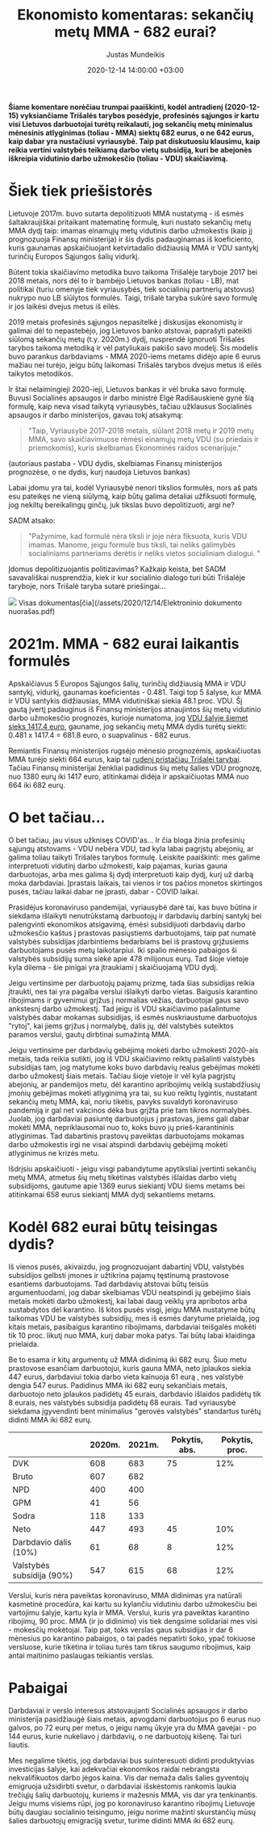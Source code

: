﻿---
title: "Ekonomisto komentaras: sekančių metų MMA - 682 eurai?"
date: 2020-12-14 14:00:00 +03:00
author: Justas Mundeikis
layout: post
comments: true
citation: false
image:  /assets/2020/12/14/minimum_wage.jpg
thumbnail: /assets/2020/12/14/thumb.minimum_wage.jpg
categories:
  - MMA
  - Ekonomisto komentaras
tags:
  - MMA
  - Trišalė taryba
  - SADM
---

**Šiame komentare norėčiau trumpai paaiškinti, kodėl antradienį (2020-12-15) vyksiančiame Trišalės tarybos posėdyje, profesinės sąjungos ir kartu visi Lietuvos darbuotojai turėtų reikalauti, jog sekančių metų minimalus mėnesinis atlyginimas (toliau - MMA) siektų 682 eurus, o ne 642 eurus, kaip dabar yra nustačiusi vyriausybė. Taip pat diskutuosiu klausimu, kaip reikia vertini valstybės teikiamą darbo vietų subsidiją, kuri be abejonės iškreipia vidutinio darbo užmokesčio (toliau - VDU)  skaičiavimą.**<!--more-->

# Šiek tiek priešistorės

Lietuvoje 2017m. buvo sutarta depolitizuoti MMA nustatymą - iš esmės šaltakraujiškai pritaikant matematinę formulę, kuri nustato sekančių metų MMA dydį taip: imamas einamųjų metų vidutinis darbo užmokestis (kaip jį prognozuoja Finansų ministerija) ir šis dydis padauginamas iš koeficiento, kuris gaunamas apskaičiuojant ketvirtadalio didžiausią MMA ir VDU santykį turinčių Europos Sąjungos šalių vidurkį.

Būtent tokia skaičiavimo metodika buvo taikoma Trišalėje taryboje 2017 bei 2018 metais, nors dėl to ir bambėjo Lietuvos bankas (toliau - LB), mat politikai (turiu omenyje tiek vyriausybės, tiek socialinių partnerių atstovus) nukrypo nuo LB siūlytos formulės. Taigi, trišalė taryba sukūrė savo formulę ir jos laikėsi dvejus metus iš eilės.

2019 metais profesinės sąjungos nepasitelkė į diskusijas ekonomistų ir galimai dėl to nepastebėjo, jog Lietuvos banko atstovai, paprašyti pateikti siūlomą sekančių metų (t.y. 2020m.) dydį, nusprendė ignoruoti Trišalės tarybos taikoma metodiką ir vėl patyliukais pakišo savo modelį. Šis modelis buvo parankus darbdaviams - MMA 2020-iems metams didėjo apie 6 eurus mažiau nei turėjo, jeigu būtų laikomasi Trišalės tarybos dvejus metus iš eilės taikytos metodikos.

Ir štai nelaimingieji 2020-ieji, Lietuvos bankas ir vėl bruka savo formulę. Buvusi Socialinės apsaugos ir darbo ministrė Elgė Radišauskienė gynė šią formulę, kaip neva visad taikytą vyriausybės, tačiau užklausus Socialinės apsaugos ir darbo ministerijos, gavau tokį atsakymą:

>"Taip, Vyriausybė 2017-2018 metais, siūlant 2018 metų ir 2019 metų MMA, savo skaičiavimuose rėmėsi einamųjų metų VDU (su priedais ir priemokomis), kuris skelbiamas  Ekonominės raidos scenarijuje."

(autoriaus pastaba - VDU dydis, skelbiamas Finansų ministerijos prognozėse, o ne dydis, kurį naudoja Lietuvos bankas)

Labai įdomu yra tai, kodėl Vyriausybė nenori tikslios formulės, nors aš pats esu pateikęs ne vieną siūlymą, kaip būtų galima detaliai užfiksuoti formulę, jog nekiltų bereikalingų ginčų, juk tikslas buvo depolitizuoti, argi ne?  

SADM atsako:

>"Pažymime, kad formulė nėra tiksli ir joje nėra fiksuota, kuris VDU imamas. Manome, jeigu formulė bus tiksli, tai neliks galimybės socialiniams partneriams derėtis ir neliks vietos socialiniam dialogui. "

Įdomus depolitizuojantis politizavimas?  Kažkaip keista, bet SADM savavališkai nusprendžia, kiek ir kur socialinio dialogo turi būti Trišalėje taryboje, nors Trišalė taryba sutarė priešingai...

![](/assets/2020/12/14/sadm_atsakymas.png)
Visas dokumentas[čia](/assets/2020/12/14/Elektroninio dokumento nuorašas.pdf)

# 2021m. MMA - 682 eurai laikantis formulės

Apskaičiavus 5 Europos Sąjungos šalių, turinčių didžiausią MMA ir VDU santykį, vidurkį, gaunamas koeficientas - 0.481. Taigi top 5 šalyse, kur MMA ir VDU santykis didžiausias, MMA vidutiniškai siekia 48.1 proc. VDU. Šį gautą įvertį padauginus iš Finansų ministerijos atnaujintos šių metų vidutinio darbo užmokesčio prognozės, kurioje numatoma, jog [VDU šalyje šiemet sieks 1417.4 euro](https://finmin.lrv.lt/lt/aktualus-valstybes-finansu-duomenys/ekonomines-raidos-scenarijus), gauname, jog sekančių metų  MMA dydis turėtų siekti: 0.481 x 1417.4 = 681.8 euro, o  suapvalinus - 682 eurus.

Remiantis Finansų ministerijos rugsėjo mėnesio prognozėmis, apskaičiuotas MMA turėjo siekti 664 eurus, kaip tai [rudenį pristačiau Trišalei tarybai](https://lithuanian-economy.net/assets/2020/09/15/mma_2021m_lt.pdf). Tačiau Finansų ministerijai ženkliai padidinus šių metų šalies VDU prognozę, nuo 1380 eurų iki 1417 euro, atitinkamai didėja ir apskaičiuotas MMA nuo 664 iki 682 eurų.

# O bet tačiau...

O bet tačiau, jau visus užknisęs COVID'as... Ir čia bloga žinia profesinių sąjungų atstovams -  VDU nebėra VDU, tad kyla labai pagrįstų abejonių, ar galima toliau taikyti Trišalės tarybos formulę. Leiskite paaiškinti: mes galime interpretuoti vidutinį darbo užmokesti, kaip pajamas, kurias gauna darbuotojas, arba mes galima šį dydį interpretuoti kaip dydį, kurį už darbą moka darbdaviai.  Įprastais laikais, tai vienos ir tos pačios monetos skirtingos pusės, tačiau laikai dabar ne įprasti, dabar - COVID laikai.

Prasidėjus koronaviruso pandemijai, vyriausybė darė tai, kas buvo būtina ir siekdama išlaikyti nenutrūkstamą darbuotojų ir darbdavių darbinį santykį bei palengvinti ekonomikos atsigavimą, ėmėsi subsidijuoti  darbdavių darbo užmokesčio kaštus į prastovas pasiųstiems darbuotojams, taip pat numatė valstybės subsidijas įdarbintiems bedarbiams bei iš prastovų grįžusiems darbuotojams pusės metų laikotarpiui.  Iki spalio mėnesio pabaigos ši valstybės subsidijų suma siekė apie 478 milijonus eurų. Tad šioje vietoje kyla dilema - šie pinigai yra įtraukiami į skaičiuojamą VDU dydį.

Jeigu vertinsime per darbuotojų pajamų prizmę, tada šias subsidijas reikia įtraukti, nes tai yra pagalba verslui išlaikyti darbo vietas. Baigusis karantino ribojimams ir gyvenimui grįžus į normalias vėžias, darbuotojai gaus savo ankstesnį darbo užmokestį. Tad jeigu iš VDU skaičiavimo pašalintume valstybės dabar mokamas subsidijas, iš esmės nuskriaustume darbuotojus "rytoj", kai jiems grįžus į normalybę, dalis jų, dėl valstybės suteiktos paramos verslui, gautų dirbtinai sumažintą MMA.

Jeigu vertinsime per darbdavių gebėjimą mokėti darbo užmokesti 2020-ais metais, tada reikia sutikti, jog iš VDU skaičiavimo reiktų pašalinti valstybės subsidijas tam, jog matytume koks buvo darbdavių realus gebėjimas mokėti darbo užmokestį šiais metais. Tačiau šioje vietoje ir vėl kyla pagrįstų abejonių, ar pandemijos metu, dėl karantino apribojimų veiklą sustabdžiusių įmonių gebėjimas mokėti atlyginimą yra tai, su kuo reiktų lygintis, nustatant sekančių metų MMA, kai, noriu tikėtis, pavyks suvaldyti koronaviruso pandemiją ir gal net vakcinos dėka bus grįžta prie tam tikros normalybės. Juolab, jog darbdaviai pasiuntę darbuotojus į prastovas, jiems gali dabar mokėti MMA, nepriklausomai nuo to, koks buvo jų prieš-karantininis atlyginimas. Tad dabartinis prastovų paveiktas darbuotojams mokamas darbo užmokestis irgi ne visai atspindi darbdavių gebėjimą mokėti atlyginimus ne krizės metu.

Išdrįsiu apskaičiuoti - jeigu visgi pabandytume apytiksliai įvertinti sekančių metų MMA, atmetus šių metų tikėtinas valstybės išlaidas darbo vietų subsidijoms, gautume apie 1369 eurus siekiantį VDU šiems metams bei atitinkamai 658 eurus siekiantį MMA dydį sekantiems metams.


# Kodėl 682 eurai būtų teisingas dydis?

Iš vienos pusės, akivaizdu, jog prognozuojant dabartinį VDU, valstybės subsidijos gelbsti įmones ir užtikrina pajamų tęstinumą prastovose esantiems darbuotojams. Tad darbdavių atstovai būtų teisūs argumentuodami, jog dabar skelbiamas VDU neatspindi jų gebėjimo šiais metais mokėti darbo užmokestį, kai labai daug veiklų yra apribotos arba sustabdytos dėl karantino. Iš kitos pusės visgi, jeigu MMA nustatyme būtų taikomas VDU be valstybės subsidijų, mes iš esmės darytume prielaidą, jog kitais metais, pasibaigus karantino ribojimams, darbdaviai teišgalės mokėti tik 10 proc. likutį nuo MMA, kurį dabar moka patys. Tai būtų labai klaidinga prielaida.

Be to esama ir kitų argumentų už MMA didinimą iki 682 eurų.  Šiuo metu prastovose esančiam darbuotojui, kuris gauna MMA, neto įplaukos siekia 447 eurus, darbdaviui tokia darbo vieta kainuoja 61 eurą , nes valstybė dengia 547 eurus. Padidinus MMA iki 682 eurų sekančiais metais, darbuotojo neto įplaukos padidėtų 45 eurais, darbdavio išlaidos padidėtų tik 8 eurais, nes valstybės subsidija padidėtų 68 eurais.  Tad vyriausybė siekdama įgyvendinti bent minimalius "gerovės valstybės" standartus turėtų didinti MMA iki  682 eurų.

<table><thead><tr><th></th><th>2020m.</th><th>2021m.</th><th>Pokytis, abs.</th><th>Pokytis, proc.</th></tr></thead><tbody><tr><td>DVK</td><td>608</td><td>683</td><td>75</td><td>12%</td></tr><tr><td>Bruto</td><td>607</td><td>682</td><td></td><td></td></tr><tr><td>NPD</td><td>400</td><td>400</td><td></td><td></td></tr><tr><td>GPM</td><td>41</td><td>56</td><td></td><td></td></tr><tr><td>Sodra</td><td>118</td><td>133</td><td></td><td></td></tr><tr><td>Neto</td><td>447</td><td>493</td><td>45</td><td>10%</td></tr><tr><td>Darbdavio dalis (10%)</td><td>61</td><td>68</td><td>8</td><td>12%</td></tr><tr><td>Valstybės subsidija (90%)</td><td>547</td><td>615</td><td>68</td><td>12%</td></tr></tbody></table>

Verslui, kuris nėra paveiktas koronaviruso, MMA didinimas  yra natūrali kasmetinė procedūra, kai kartu su kylančiu vidutiniu darbo užmokesčiu bei vartojimu šalyje, kartu kyla ir MMA. Verslui, kuris yra paveiktas karantino ribojimų, 90 proc. MMA (ir jo didinimo) vis tiek dengsime solidariai mes visi - mokesčių mokėtojai. Taip pat, toks verslas gaus subsidijas ir dar 6 mėnesius po karantino pabaigos, o tai padės nepatirti šoko, ypač tokiuose versluose, kurie tikėtina ir toliau turės tam tikrus saugumo ribojimus, kaip antai maitinimo paslaugas teikiantis verslas.

# Pabaigai

Darbdaviai ir verslo interesus atstovaujanti Socialinės apsaugos ir darbo ministerija pasidžiaugė šiais metais, apvogdami darbuotojus po 6 eurus nuo galvos, po 72 eurų per metus, o jeigu namų ūkyje yra du MMA gavėjai - po 144 eurus, kurie nukeliavo į darbdavių, o ne darbuotojų kišenę. Tai turi liautis.

Mes negalime tikėtis, jog darbdaviai bus suinteresuoti didinti produktyvias investicijas šalyje, kai adekvačiai ekonomikos raidai nebrangsta nekvalifikuotos darbo jėgos kaina. Vis dar nemaža dalis šalies gyventojų emigruoja užsidirbti svetur, o darbdaviai išskėstomis rankomis laukia trečiųjų šalių darbuotojų, kuriems ir mažesnis MMA, vis dar yra tenkinantis. Jeigu mums visiems rūpi, jog po koronaviruso karantino ribojimų Lietuvoje būtų daugiau socialinio teisingumo, jeigu norime mažinti skurstančių mūsų šalies darbuotojų emigraciją svetur, turime didinti MMA iki 682 eurų.
